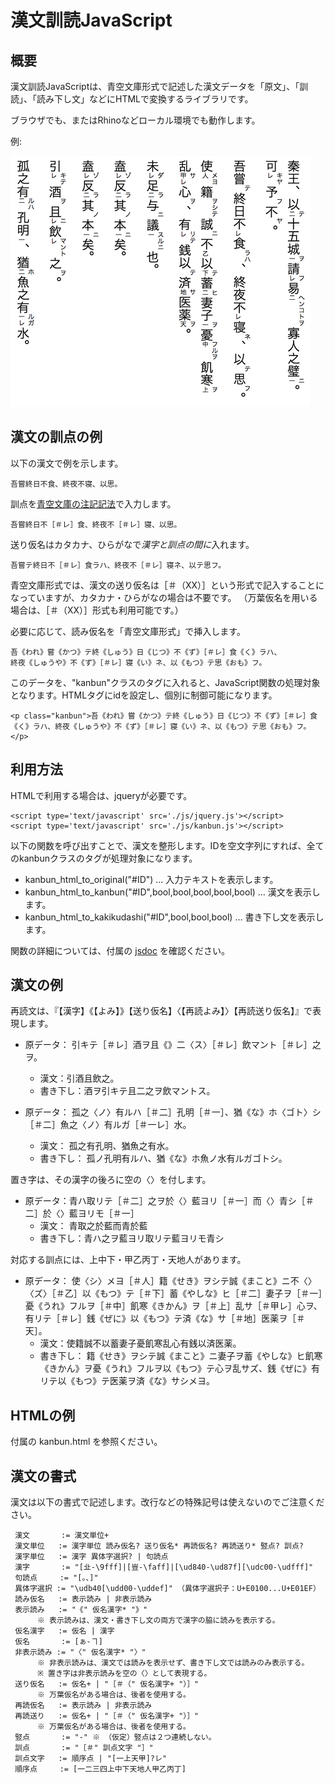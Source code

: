 # 漢文訓読JavaScript

## 概要

漢文訓読JavaScriptは、青空文庫形式で記述した漢文データを「原文」、「訓読」、「読み下し文」などにHTMLで変換するライブラリです。

ブラウザでも、またはRhinoなどローカル環境でも動作します。

例:

![例](./sample.png)

## 漢文の訓点の例

以下の漢文で例を示します。

    吾嘗終日不食、終夜不寝、以思。

訓点を[青空文庫の注記記法](http://kumihan.aozora.gr.jp/kunten.html)で入力します。

    吾嘗終日不［＃レ］食、終夜不［＃レ］寝、以思。

送り仮名はカタカナ、ひらがなで*漢字と訓点の間に*入れます。

    吾嘗テ終日不［＃レ］食ラハ、終夜不［＃レ］寝ネ、以テ思フ。

青空文庫形式では、漢文の送り仮名は［＃（XX）］という形式で記入することになっていますが、カタカナ・ひらがなの場合は不要です。
（万葉仮名を用いる場合は、［＃（XX）］形式も利用可能です。）

必要に応じて、読み仮名を「青空文庫形式」で挿入します。

    吾《われ》嘗《かつ》テ終《しゅう》日《じつ》不《ず》［＃レ］食《く》ラハ、
    終夜《しゅうや》不《ず》［＃レ］寝《い》ネ、以《もつ》テ思《おも》フ。

このデータを、"kanbun"クラスのタグに入れると、JavaScript関数の処理対象となります。HTMLタグにidを設定し、個別に制御可能になります。

    <p class="kanbun">吾《われ》嘗《かつ》テ終《しゅう》日《じつ》不《ず》［＃レ］食《く》ラハ、終夜《しゅうや》不《ず》［＃レ］寝《い》ネ、以《もつ》テ思《おも》フ。</p>

## 利用方法

HTMLで利用する場合は、jqueryが必要です。

    <script type='text/javascript' src='./js/jquery.js'></script>
    <script type='text/javascript' src='./js/kanbun.js'></script>

以下の関数を呼び出すことで、漢文を整形します。IDを空文字列にすれば、全てのkanbunクラスのタグが処理対象になります。

- kanbun_html_to_original("#ID") … 入力テキストを表示します。
- kanbun_html_to_kanbun("#ID",bool,bool,bool,bool,bool) … 漢文を表示します。
- kanbun_html_to_kakikudashi("#ID",bool,bool,bool) … 書き下し文を表示します。

関数の詳細については、付属の [jsdoc](./doc/index.html) を確認ください。

## 漢文の例

再読文は、『【漢字】《【よみ】》【送り仮名】〈【再読よみ】〉【再読送り仮名】』で表現します。

- 原データ： 引キテ［＃レ］酒ヲ且《》二〈ス〉［＃レ］飲マント［＃レ］之ヲ。
    * 漢文：引酒且飲之。
    * 書き下し：酒ヲ引キテ且二之ヲ飲マントス。

- 原データ： 孤之〈ノ〉有ルハ［＃二］孔明［＃一］、猶《な》ホ〈ゴト〉シ［＃二］魚之〈ノ〉有ルガ［＃一レ］水。
    * 漢文： 孤之有孔明、猶魚之有水。
    * 書き下し： 孤ノ孔明有ルハ、猶《な》ホ魚ノ水有ルガゴトシ。

置き字は、その漢字の後ろに空の〈〉を付します。

- 原データ：青ハ取リテ［＃二］之ヲ於〈〉藍ヨリ［＃一］而〈〉青シ［＃二］於〈〉藍ヨリモ［＃一］
    * 漢文： 青取之於藍而青於藍
    * 書き下し：青ハ之ヲ藍ヨリ取リテ藍ヨリモ青シ

対応する訓点には、上中下・甲乙丙丁・天地人があります。

- 原データ： 使〈シ〉メヨ［＃人］籍《せき》ヲシテ誠《まこと》ニ不〈〉〈ズ〉［＃乙］以《もつ》テ［＃下］蓄《やしな》ヒ［＃二］妻子ヲ［＃一］憂《うれ》フルヲ［＃中］飢寒《きかん》ヲ［＃上］乱サ［＃甲レ］心ヲ、有リテ［＃レ］銭《ぜに》以《もつ》テ済《な》サ［＃地］医薬ヲ［＃天］。
    * 漢文：使籍誠不以蓄妻子憂飢寒乱心有銭以済医薬。
    * 書き下し： 籍《せき》ヲシテ誠《まこと》ニ妻子ヲ蓄《やしな》ヒ飢寒《きかん》ヲ憂《うれ》フルヲ以《もつ》テ心ヲ乱サズ、銭《ぜに》有リテ以《もつ》テ医薬ヲ済《な》サシメヨ。


## HTMLの例

付属の kanbun.html を参照ください。

## 漢文の書式

漢文は以下の書式で記述します。改行などの特殊記号は使えないのでご注意ください。

     漢文       := 漢文単位+
     漢文単位   := 漢字単位 読み仮名? 送り仮名* 再読仮名? 再読送り* 竪点? 訓点?
     漢字単位   := 漢字 異体字選択? | 句読点
     漢字       := "[㐀-\9fff]|[豈-\faff]|[\ud840-\ud87f][\udc00-\udfff]"
     句読点     := "[。、]"
     異体字選択 := "\udb40[\udd00-\uddef]" （異体字選択子：U+E0100...U+E01EF）
     読み仮名   := 表示読み | 非表示読み
     表示読み   := "《" 仮名漢字* "》"
          ※ 表示読みは、漢文・書き下し文の両方で漢字の脇に読みを表示する。
     仮名漢字   := 仮名 | 漢字
     仮名       := [ぁ-ヿ]
     非表示読み := "〈" 仮名漢字* "〉"
          ※ 非表示読みは、漢文では読みを表示せず、書き下し文では読みのみ表示する。
          ※ 置き字は非表示読みを空の〈〉として表現する。
     送り仮名   := 仮名+ | "［＃（" 仮名漢字+ "）］"
          ※ 万葉仮名がある場合は、後者を使用する。
     再読仮名   := 表示読み | 非表示読み
     再読送り   := 仮名+ | "［＃（" 仮名漢字+ "）］"
          ※ 万葉仮名がある場合は、後者を使用する。
     竪点       := "‐" ※ （仮定）竪点は２つ連続しない。
     訓点       := "［＃" 訓点文字 "］"
     訓点文字   := 順序点 | "[一上天甲]?レ"
     順序点     := [一二三四上中下天地人甲乙丙丁]

